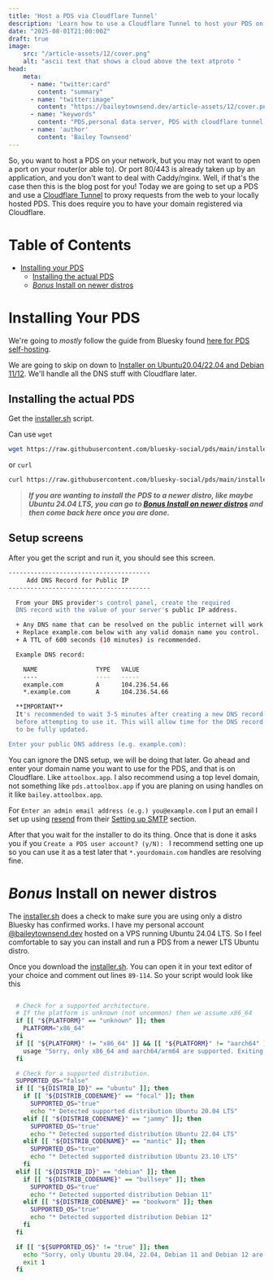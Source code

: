 ```yaml
---
title: 'Host a PDS via Cloudflare Tunnel'
description: 'Learn how to use a Cloudflare Tunnel to host your PDS on a local network.'
date: "2025-08-01T21:00:00Z"
draft: true
image:
    src: "/article-assets/12/cover.png"
    alt: "ascii text that shows a cloud above the text atproto "
head:
    meta:
      - name: "twitter:card"
        content: "summary"
      - name: "twitter:image"
        content: "https://baileytownsend.dev/article-assets/12/cover.png"
      - name: "keywords"    
        content: "PDS,personal data server, PDS with cloudflare tunnel, atproto, atprotocol"
      - name: 'author'
        content: 'Bailey Townsend'
---
```


So, you want to host a PDS on your network, but you may not want to open a port on your router(or able to). Or port 80/443 is already taken up by an application, and you don't want to deal with Caddy/nginx. Well, if that's the case then this is the blog post for you!
Today we are going to set up a PDS and use a [Cloudflare Tunnel](https://developers.cloudflare.com/cloudflare-one/connections/connect-networks/) to proxy requests from the web to your locally hosted PDS. This does require you to have your domain registered via Cloudflare. 


# Table of Contents

- [Installing your PDS](#installing-your-pds)
  - [Installing the actual PDS](#installing-the-actual-pds)
  - [*Bonus* Install on newer distros](#bonus-install-on-newer-distros)


    

# Installing Your PDS
We're going to *mostly* follow the guide from Bluesky found [here for PDS self-hosting](https://atproto.com/guides/self-hosting).

We are going to skip on down to [Installer on Ubuntu20.04/22.04 and Debian 11/12](https://atproto.com/guides/self-hosting#installer-on-ubuntu-20-04-22-04-and-debian-11-12). We'll handle all the DNS stuff with Cloudflare later. 

## Installing the actual PDS
Get the [installer.sh](https://raw.githubusercontent.com/bluesky-social/pds/main/installer.sh) script.

Can use `wget`
```bash
wget https://raw.githubusercontent.com/bluesky-social/pds/main/installer.sh
```

or `curl`
```bash
curl https://raw.githubusercontent.com/bluesky-social/pds/main/installer.sh >installer.sh
```
> ***If you are wanting to install the PDS to a newer distro, like maybe Ubuntu 24.04 LTS, you can go to [*Bonus* Install on newer distros](#bonus-install-on-newer-distros) and then come back here once you are done.***

## Setup screens
After you get the script and run it, you should see this screen.
```bash
---------------------------------------
     Add DNS Record for Public IP
---------------------------------------

  From your DNS provider's control panel, create the required
  DNS record with the value of your server's public IP address.

  + Any DNS name that can be resolved on the public internet will work.
  + Replace example.com below with any valid domain name you control.
  + A TTL of 600 seconds (10 minutes) is recommended.

  Example DNS record:

    NAME                TYPE   VALUE
    ----                ----   -----
    example.com         A      104.236.54.66
    *.example.com       A      104.236.54.66

  **IMPORTANT**
  It's recommended to wait 3-5 minutes after creating a new DNS record
  before attempting to use it. This will allow time for the DNS record
  to be fully updated.

Enter your public DNS address (e.g. example.com):
```

You can ignore the DNS setup, we will be doing that later. Go ahead and enter your domain name you want to use for the PDS, 
and that is on Cloudflare. Like `attoolbox.app`. I also recommend using a top level domain, not something like `pds.attoolbox.app` if you are planing on using handles on it like `bailey.attoolbox.app`.

For `Enter an admin email address (e.g.) you@example.com` I put an email I set up using [resend](https://resend.com/) from their [Setting up SMTP](https://github.com/bluesky-social/pds?tab=readme-ov-file#setting-up-smtp) section.

After that you wait for the installer to do its thing. Once that is done it asks you if you `Create a PDS user account? (y/N): ` I recommend setting one up so you can use it as a test later that `*.yourdomain.com` handles are resolving fine.


# *Bonus* Install on newer distros

The [installer.sh](https://raw.githubusercontent.com/bluesky-social/pds/main/installer.sh) does a check to make sure you are using only a distro Bluesky has confirmed works. I have my personal account [@baileytownsend.dev](https://bsky.app/profile/baileytownsend.dev) hosted on a VPS running Ubuntu 24.04 LTS.
So I feel comfortable to say you can install and run a PDS from a newer LTS Ubuntu distro.

Once you download the [installer.sh](https://raw.githubusercontent.com/bluesky-social/pds/main/installer.sh). You can open it in your text editor of your choice and comment out lines `89-114`. So your script would look like this
```bash

  # Check for a supported architecture.
  # If the platform is unknown (not uncommon) then we assume x86_64
  if [[ "${PLATFORM}" == "unknown" ]]; then
    PLATFORM="x86_64"
  fi
  if [[ "${PLATFORM}" != "x86_64" ]] && [[ "${PLATFORM}" != "aarch64" ]] && [[ "${PLATFORM}" != "arm64" ]]; then
    usage "Sorry, only x86_64 and aarch64/arm64 are supported. Exiting..."
  fi

  # Check for a supported distribution.
  SUPPORTED_OS="false"
  if [[ "${DISTRIB_ID}" == "ubuntu" ]]; then
    if [[ "${DISTRIB_CODENAME}" == "focal" ]]; then
      SUPPORTED_OS="true"
      echo "* Detected supported distribution Ubuntu 20.04 LTS"
    elif [[ "${DISTRIB_CODENAME}" == "jammy" ]]; then
      SUPPORTED_OS="true"
      echo "* Detected supported distribution Ubuntu 22.04 LTS"
    elif [[ "${DISTRIB_CODENAME}" == "mantic" ]]; then
      SUPPORTED_OS="true"
      echo "* Detected supported distribution Ubuntu 23.10 LTS"
    fi
  elif [[ "${DISTRIB_ID}" == "debian" ]]; then
    if [[ "${DISTRIB_CODENAME}" == "bullseye" ]]; then
      SUPPORTED_OS="true"
      echo "* Detected supported distribution Debian 11"
    elif [[ "${DISTRIB_CODENAME}" == "bookworm" ]]; then
      SUPPORTED_OS="true"
      echo "* Detected supported distribution Debian 12"
    fi
  fi

  if [[ "${SUPPORTED_OS}" != "true" ]]; then
    echo "Sorry, only Ubuntu 20.04, 22.04, Debian 11 and Debian 12 are supported by this installer. Exiting..."
    exit 1
  fi

```